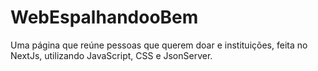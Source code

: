 # WebEspalhandooBem
Uma página que reúne pessoas que querem doar e instituições, feita no NextJs, utilizando JavaScript, CSS e JsonServer.
